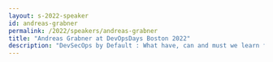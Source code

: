 ```yaml
---
layout: s-2022-speaker
id: andreas-grabner
permalink: /2022/speakers/andreas-grabner
title: "Andreas Grabner at DevOpsDays Boston 2022"
description: "DevSecOps by Default : What have, can and must we learn from Log4Shell?"
---
```

    
